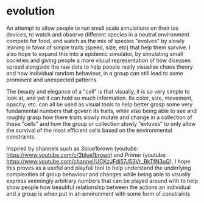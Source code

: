 # evolution

An attempt to allow people to run small scale simulations on their ios devices, to watch and observe different species in a neutral environment
compete for food, and watch as the mix of species "evolves" by slowly leaning in favor of simple traits (speed, size, etc) that help them survive.
I also hope to expand this into a epidemic simulator, by simulating small societies and giving people a more visual representation of how diseases spread
alongside the raw data to help people really visualise chaos theory and how individual random behaviour, in a group can still lead to some prominent
and unexpected patterns.

The beauty and elegance of a "cell" is that visually, it is so very simple to look at, and yet it can hold so much information. Its color, size, movement, 
opacity, etc. can all be used as visual tools to help better grasp some very fundamental numbers that govern its traits, while also being able to see and roughly
grasp how there traits slowly mutate and change in a collection of these "cells" and how the group or collection slowly "evloves" to only allow the survival of
the most efficient cells based on the environmental constraints.

Inspired by channels such as 3blue1brown (youtube: https://www.youtube.com/c/3blue1brown) and Primer (youtube: https://www.youtube.com/channel/UCKzJFdi57J53Vr_BkTfN3uQ), I hope this proves as a useful and playfull tool to help understand the underlying complexities
of group behaviour and changes while being able to visually express seemingly arbitrary numbers that can be played around with to help show people how beautiful
relationship between the actions an individual and a group is when put in an environment with some form of constraints
